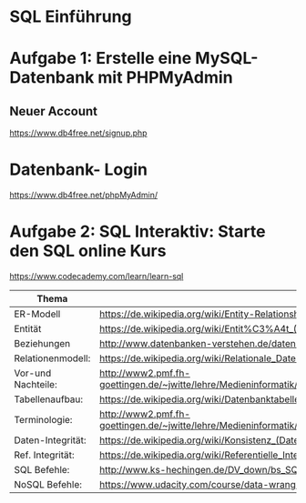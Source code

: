 # SQL Einführung

# Aufgabe 1: Erstelle eine MySQL-Datenbank mit PHPMyAdmin

## Neuer Account
https://www.db4free.net/signup.php

# Datenbank- Login
https://www.db4free.net/phpMyAdmin/


# Aufgabe 2: SQL Interaktiv: Starte den SQL online Kurs
https://www.codecademy.com/learn/learn-sql


| Thema              | Link                                                                                                                           |  
| ------------------ | ------------------------------------------------------------------------------------------------------------------------------ |  
| ER-Modell          | https://de.wikipedia.org/wiki/Entity-Relationship-Modell                                                                       |  
| Entität            | https://de.wikipedia.org/wiki/Entit%C3%A4t_(Informatik)                                                                        |  
| Beziehungen        | http://www.datenbanken-verstehen.de/datenmodellierung/beziehungen-datenbanken/                                                 |  
| Relationenmodell:  | https://de.wikipedia.org/wiki/Relationale_Datenbankhttp://www.gitta.info/LogicModelin/de/html/RelDBDesign_RepKonzER.html       |  
| Vor-und Nachteile: | http://www2.pmf.fh-goettingen.de/~jwitte/lehre/Medieninformatik/Datenbanken/Vorlesungskripte/Das%20Relationenmodell.pdf        |  
| Tabellenaufbau:    | https://de.wikipedia.org/wiki/Datenbanktabelle                                                                                 |  
| Terminologie:      | http://www2.pmf.fh-goettingen.de/~jwitte/lehre/Medieninformatik/Datenbanken/Vorlesungskripte/Das%20Relationenmodell.pdf#page=3 |  
| Daten-Integrität:  | https://de.wikipedia.org/wiki/Konsistenz_(Datenspeicherung)#Konsistenz_in_klassischen_relationalen_Datenbanken                 |  
| Ref. Integrität:   | https://de.wikipedia.org/wiki/Referentielle_Integrit%C3%A4t                                                                    |  
| SQL Befehle:       | http://www.ks-hechingen.de/DV_down/bs_SQL.pdf                                                                                  |  
| NoSQL Befehle:     | https://www.udacity.com/course/data-wrangling-with-mongodb--ud032                                                              |  
